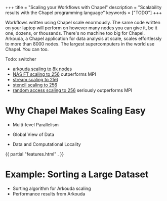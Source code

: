+++
title = "Scaling your Workflows with Chapel"
description = "Scalability results with the Chapel programming language"
keywords = ["TODO"]
+++

Workflows written using Chapel scale enormously. The same code written on your laptop will perform on however many nodes you can give it, be it one, dozens, or thousands. There's no machine too big for Chapel. Arkouda, a Chapel application for data analysis at scale, scales effortlessly to more than 8000 nodes. The largest supercomputers in the world use Chapel. You can too. 

Todo: switcher
- [arkouda scaling to 8k nodes](https://chapel-lang.org/blog/posts/announcing-chapel-2.0/)
- [NAS FT scaling to 256](https://chapel-lang.org/perf-ft.html) outperforms MPI
- [stream scaling to 256](https://chapel-lang.org/perf-stream.html)
- [stencil scaling to 256](https://chapel-lang.org/perf-stencil.html)
- [random access scaling to 256](https://chapel-lang.org/perf-ra.html) seriously outperforms MPI

# Why Chapel Makes Scaling Easy

- Multi-level Parallelism

- Global View of Data

- Data and Computational Locality


{{ partial "features.html" . }}


# Example: Sorting a Large Dataset

- Sorting algorithm for Arkouda scaling
- Performance results from Arkouda


